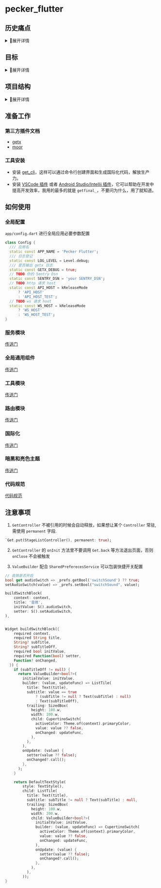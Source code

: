# pecker_flutter
## 历史痛点
<details>
<summary>展开详情</summary>

目前线上产品的架构是通过 `mobx`, `sqflite`, `dio` 等几个基础插件，根据老项目具体需求搭建而成。
期初项目比较简单，表现还是不错的。
不过随着项目越来越复杂，架构就暴露出不小问题

1. 由于没有严格的目录与命名规范，方法命名，目录结构很随意。
2. 项目初始化方法里有大量的实现代码，让整个 `setup` 很臃肿。
3. `mobx` 作为状态管理，每次 `run build` 的时候都非常费时。
4. 做界面统计的时候需要在每个界面注入代码。
5. 没有统一的路由声明周期管理，界面是否打开全局难以把控
6. 代码耦合太强，很难编写测试代码。
7. 捕获到的错误日志有限，就算捕获到也难以界定哪里出了问题，因为错误信息往往是原生端的。
8. 国家化使用的 `i18n_extension`, 使用起来是方便，不过在整理多语言的配置文件的时候还是不够规范
9. 没有任务管理器，并发任务无法统一调度。
10. 管理数据库表模型需要大量代码，升级也容易犯错。

以上是比较突出的问题，还有形形色色的小问题，迫使我必须开始搭建适应现在项目需求的架构了。
</details>

## 目标
<details>
<summary>展开详情</summary>

这个架构旨在解决以上所有痛点，不过万丈高楼平地起，先在这里定下目标逐个攻破。

- [x] 确定项目结构，功能划分明确
- [ ] 确定命名规范
- [x] 确定 `setup` 流程与内部代码规范
- [x] 使用 `get` 替代 `mobx`
- [x] 全局路由可以把控各页面的打开关闭，全局可以获得每个开启页面的状态
- [ ] 在全局页面合理的安排统计代码。
- [x] 完全结构 `ui` 和 `controller`。
- [ ] 测试代码通过重写 `Service` 进行 mock
- [ ] 基于新框架编写单元测试和ui测试范本
- [x] 规范化国际化代码
- [x] `sentry` 捕获错误，进行合理的错误埋点
- [x] 统一的任务管理服务，并发任务线型执行。
- [x] 引入新的`moor` 替代 `sqflite`，让建库更直观， 升级更容易
</details>

## 项目结构
<details>
<summary>展开详情</summary>

```bash
.
├── app
│   ├── data
│   │   ├── apis                             # 网络请求接口
│   │   ├── databases                        # 数据库相关 
│   │   │   ├── app_db.dart          
│   │   │   ├── app_db.g.dart
│   │   │   ├── daos
│   │   │   └── tables
│   │   └── services
│   │       ├── app_service.dart              # 应用相关通用初始化内容
│   │       ├── connectivity_service.dart     # 网络连接状态监控服务
│   │       ├── db_service.dart               # 数据库服务
│   │       ├── lifecycle_service.dart        # 应用生命周期监控服务
│   │       ├── preferences_service.dart      # 本地存储服务 
│   │       ├── task_service.dart             # 任务调度服务
│   │       └── vibration_service.dart        # 震动服务
│   ├── global_widgets                        # 全局会使用的公用组件
│   ├── locales                               
│   │   └── app_locales.dart                  # 应用所选语言
│   ├── modules                               # page 目录 
│   │   └── home                              # 主页 这个结构通过工具自动创建
│   │       ├── bindings                            
│   │       ├── controllers
│   │       └── views
│   ├── routes                                 # 路由相关
│   │   ├── app_middlewares.dart               # 全局路由监控，这里面记录当前路由状态
│   │   ├── app_pages.dart                     # 页面信息, 通过工具自动添加页面
│   │   ├── app_routes.dart                    # 路由信息，通过工具自动添加路由
│   │   └── middlewares                        # 中间件存放目录
│   └── themes
│       ├── app_theme.dart                     # 应用主题定义
│       ├── dark.dart                          # 黑色主题
│       └── light.dart                         # 亮色主题
├── config.dart                                # 全局常量配置
├── generated
│   └── locales.g.dart                         # 通过工具生成的国际化代码
├── main.dart                                  # 应用入口
└── utils
    ├── index.dart
    ├── log.dart                                # 日志
    ├── my_tools.dart                           # 工具类
    ├── my_ui.dart                              # ui 工具  
    └── screen.dart                             # 自适应工具
```
</details>

## 准备工作

### 第三方插件文档

- [getx](https://github.com/jonataslaw/getx/blob/master/README.zh-cn.md)
- [moor](https://moor.simonbinder.eu/docs/)
### 工具安装

- 安装 [get_cli](https://github.com/jonataslaw/get_cli)，这样可以通过命令行创建界面和生成国际化代码，解放生产力。
- 安装 [VSCode 插件](https://marketplace.visualstudio.com/items?itemName=get-snippets.get-snippets) 或者 [Android Studio/Intellij 插件](https://plugins.jetbrains.com/plugin/14975-getx-snippets)，它可以帮助在开发中提高开发效率，我用的最多的就是 `getfinal_`，不要问为什么，用了就知道。


## 如何使用

### 全局配置

`app/config.dart` 进行全局应用必要参数配置

```dart
class Config {
  /// 应用名
  static const APP_NAME = 'Pecker Flutter';
  /// 日志登记
  static const LOG_LEVEL = Level.debug;
  /// 是否输出 getx 日志
  static const GETX_DEBUG = true;
  // TODO 你的 Sentry Dsn
  static const SENTRY_DSN = 'your SENTRY_DSN';
  // TODO http 请求 host
  static const API_HOST = kReleaseMode
      ? 'API_HOST'
      : 'API_HOST_TEST';
  // TODO ws 请求 host
  static const WS_HOST = kReleaseMode
      ? 'WS_HOST'
      : 'WS_HOST_TEST';
}
```

### 服务模块

[传送门](docs/services/index.md)

### 全局通用组件

[传送门](docs/global_widgets/index.md)

### 工具模块

[传送门](docs/utils/index.md)
### 路由模块

[传送门](docs/route.md)

### 国际化

[传送门](docs/locales.md)

### 暗黑和亮色主题

[传送门](docs/theme.md)

### 代码规范

[代码规范](docs/code_standards.md)


## 注意事项

1. `GetController` 不被引用的时候会自动释放，如果想让某个 `Controller` 常驻, 需使用 `permanent` 字段.

```dart
`Get.put(StageListController(), permanent: true);
```

2. `GetController` 的 `onInit` 方法里不要调用 `Get.back` 等方法退出页面，否则 `onClose` 不会被触发

3. `ValueBuilder` 配合 `SharedPreferecesService` 可以包装快捷开关配置


```dart
// 音效是否开启
bool get audioSwitch => _prefs.getBool('switchSound') ?? true;
setAudioSwitch(value) => _prefs.setBool("switchSound", value);
```

```dart
buildSwitchBlock(
    context: context,
    title: '音效',
    initValue: S().audioSwitch,
    setter: S().setAudioSwitch,
),


Widget buildSwitchBlock({
    required context,
    required String title,
    String? subTitle,
    String? subTitleOff,
    required bool initValue,
    required Function(bool) setter,
    Function? onChanged,
  }) {
    if (subTitleOff != null) {
      return ValueBuilder<bool?>(
        initialValue: initValue,
        builder: (value, updateFunc) => ListTile(
          title: Text(title),
          subtitle: value == true
              ? (subTitle != null ? Text(subTitle) : null)
              : Text(subTitleOff),
          trailing: SizedBox(
            height: 100.w,
            width: 200.w,
            child: CupertinoSwitch(
              activeColor: Theme.of(context).primaryColor,
              value: value ?? false,
              onChanged: updateFunc,
            ),
          ),
        ),
        onUpdate: (value) {
          setter(value ?? false);
          onChanged?.call();
        },
      );
    }

    return DefaultTextStyle(
        style: TextStyle(),
        child: ListTile(
          title: Text(title),
          subtitle: subTitle != null ? Text(subTitle) : null,
          trailing: SizedBox(
            height: 100.w,
            width: 200.w,
            child: ValueBuilder<bool?>(
              initialValue: initValue,
              builder: (value, updateFunc) => CupertinoSwitch(
                activeColor: Theme.of(context).primaryColor,
                value: value ?? false,
                onChanged: updateFunc,
              ),
              onUpdate: (value) {
                setter(value ?? false);
                onChanged?.call();
              },
            ),
          ),
        ));
}
```


